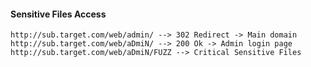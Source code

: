 #### Sensitive Files Access
```
http://sub.target.com/web/admin/ --> 302 Redirect -> Main domain
http://sub.target.com/web/aDmiN/ --> 200 Ok -> Admin login page
http://sub.target.com/web/aDmiN/FUZZ --> Critical Sensitive Files
```
